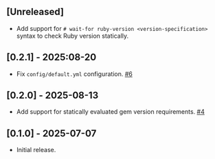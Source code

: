 ## [Unreleased]

- Add support for `# wait-for ruby-version <version-specification>` syntax to check Ruby version statically.

## [0.2.1] - 2025:08-20

- Fix `config/default.yml` configuration. [#6](https://github.com/viralpraxis/rubocop-wait_for/pull/6)

## [0.2.0] - 2025-08-13

- Add support for statically evaluated gem version requirements. [#4](https://github.com/viralpraxis/rubocop-wait_for/pull/4)

## [0.1.0] - 2025-07-07

- Initial release.
